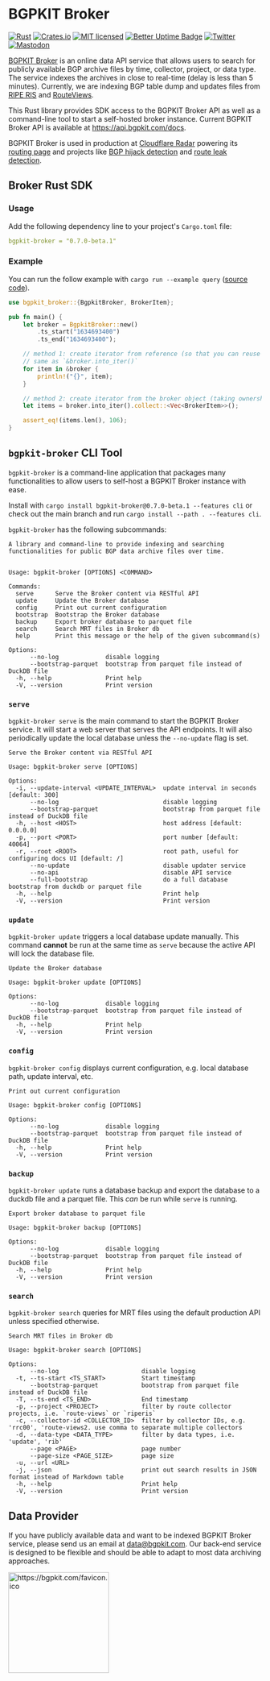# BGPKIT Broker

[![Rust](https://github.com/bgpkit/bgpkit-broker/actions/workflows/rust.yml/badge.svg)](https://github.com/bgpkit/bgpkit-broker/actions/workflows/rust.yml)
[![Crates.io][crates-badge]][crates-url]
[![MIT licensed][mit-badge]][mit-url]
[![Better Uptime Badge](https://betteruptime.com/status-badges/v1/monitor/mfwr.svg)](https://status.bgpkit.com)
[![Twitter][twitter-badge]][twitter-url]
[![Mastodon][mastodon-badge]][mastodon-url]


[crates-badge]: https://img.shields.io/crates/v/bgpkit-broker.svg
[crates-url]: https://crates.io/crates/bgpkit-broker
[mit-badge]: https://img.shields.io/badge/license-MIT-blue.svg
[mit-url]: https://github.com/bgpkit/bgpkit-broker/blob/main/LICENSE
[twitter-badge]: https://shields.io/badge/Follow-lightgrey?logo=twitter&style=social
[twitter-url]: https://twitter.com/bgpkit
[mastodon-url]: https://infosec.exchange/@bgpkit
[mastodon-badge]: https://img.shields.io/mastodon/follow/109852506691103147?domain=https%3A%2F%2Finfosec.exchange&style=social

[BGPKIT Broker](https://bgpkit.com/broker) is an online data API service that allows users to search for publicly available BGP archive files by time, collector, project, or data type. The service indexes the archives in close to real-time (delay is less than 5 minutes). Currently, we are indexing BGP table dump and updates files from [RIPE RIS][ripe-ris] and [RouteViews][route-views].

[ripe-ris]: https://www.ripe.net/analyse/internet-measurements/routing-information-service-ris/ris-data-access/mrt-files-store
[route-views]: http://archive.routeviews.org/

This Rust library provides SDK access to the BGPKIT Broker API as well as a command-line tool to start a self-hosted broker instance. 
Current BGPKIT Broker API is available at <https://api.bgpkit.com/docs>.

BGPKIT Broker is used in production at [Cloudflare Radar][radar] powering its [routing page][routing] and projects like [BGP hijack detection]() and [route leak detection](https://blog.cloudflare.com/route-leak-detection-with-cloudflare-radar/).

[radar]: https://radar.cloudflare.com/
[route-leak]: https://blog.cloudflare.com/route-leak-detection-with-cloudflare-radar/
[hijack]: https://blog.cloudflare.com/bgp-hijack-detection/
[routing]: https://blog.cloudflare.com/radar-routing/

## Broker Rust SDK

### Usage

Add the following dependency line to your project's `Cargo.toml` file:
```yaml
bgpkit-broker = "0.7.0-beta.1"
```

### Example

You can run the follow example with `cargo run --example query` ([source code](./examples/query.rs)).

```rust
use bgpkit_broker::{BgpkitBroker, BrokerItem};

pub fn main() {
    let broker = BgpkitBroker::new()
        .ts_start("1634693400")
        .ts_end("1634693400");

    // method 1: create iterator from reference (so that you can reuse the broker object)
    // same as `&broker.into_iter()`
    for item in &broker {
        println!("{}", item);
    }

    // method 2: create iterator from the broker object (taking ownership)
    let items = broker.into_iter().collect::<Vec<BrokerItem>>();

    assert_eq!(items.len(), 106);
}
```

## `bgpkit-broker` CLI Tool

`bgpkit-broker` is a command-line application that packages many functionalities to allow users to self-host a BGPKIT Broker instance with ease.

Install with `cargo install bgpkit-broker@0.7.0-beta.1 --features cli` or check out the main branch and run `cargo install --path . --features cli`.

`bgpkit-broker` has the following subcommands:

```text
A library and command-line to provide indexing and searching functionalities for public BGP data archive files over time.


Usage: bgpkit-broker [OPTIONS] <COMMAND>

Commands:
  serve      Serve the Broker content via RESTful API
  update     Update the Broker database
  config     Print out current configuration
  bootstrap  Bootstrap the Broker database
  backup     Export broker database to parquet file
  search     Search MRT files in Broker db
  help       Print this message or the help of the given subcommand(s)

Options:
      --no-log             disable logging
      --bootstrap-parquet  bootstrap from parquet file instead of DuckDB file
  -h, --help               Print help
  -V, --version            Print version
```

### `serve`
`bgpkit-broker serve` is the main command to start the BGPKIT Broker service. It will start a web server that serves the API endpoints. It will also periodically update the local database unless the `--no-update` flag is set.

```text
Serve the Broker content via RESTful API

Usage: bgpkit-broker serve [OPTIONS]

Options:
  -i, --update-interval <UPDATE_INTERVAL>  update interval in seconds [default: 300]
      --no-log                             disable logging
      --bootstrap-parquet                  bootstrap from parquet file instead of DuckDB file
  -h, --host <HOST>                        host address [default: 0.0.0.0]
  -p, --port <PORT>                        port number [default: 40064]
  -r, --root <ROOT>                        root path, useful for configuring docs UI [default: /]
      --no-update                          disable updater service
      --no-api                             disable API service
      --full-bootstrap                     do a full database bootstrap from duckdb or parquet file
  -h, --help                               Print help
  -V, --version                            Print version
```

### `update`
`bgpkit-broker update` triggers a local database update manually. This command **cannot** be run at the same time as `serve` because the active API will lock the database file.

```text
Update the Broker database

Usage: bgpkit-broker update [OPTIONS]

Options:
      --no-log             disable logging
      --bootstrap-parquet  bootstrap from parquet file instead of DuckDB file
  -h, --help               Print help
  -V, --version            Print version
```

### `config`
`bgpkit-broker config` displays current configuration, e.g. local database path, update interval, etc.

```text
Print out current configuration

Usage: bgpkit-broker config [OPTIONS]

Options:
      --no-log             disable logging
      --bootstrap-parquet  bootstrap from parquet file instead of DuckDB file
  -h, --help               Print help
  -V, --version            Print version
```

### `backup` 
`bgpkit-broker update` runs a database backup and export the database to a duckdb file and a parquet file. This *can* be run while `serve` is running.

```text
Export broker database to parquet file

Usage: bgpkit-broker backup [OPTIONS]

Options:
      --no-log             disable logging
      --bootstrap-parquet  bootstrap from parquet file instead of DuckDB file
  -h, --help               Print help
  -V, --version            Print version
```

### `search` 
`bgpkit-broker search` queries for MRT files using the default production API unless specified otherwise.

```text
Search MRT files in Broker db

Usage: bgpkit-broker search [OPTIONS]

Options:
      --no-log                       disable logging
  -t, --ts-start <TS_START>          Start timestamp
      --bootstrap-parquet            bootstrap from parquet file instead of DuckDB file
  -T, --ts-end <TS_END>              End timestamp
  -p, --project <PROJECT>            filter by route collector projects, i.e. `route-views` or `riperis`
  -c, --collector-id <COLLECTOR_ID>  filter by collector IDs, e.g. 'rrc00', 'route-views2. use comma to separate multiple collectors
  -d, --data-type <DATA_TYPE>        filter by data types, i.e. 'update', 'rib'
      --page <PAGE>                  page number
      --page-size <PAGE_SIZE>        page size
  -u, --url <URL>                    
  -j, --json                         print out search results in JSON format instead of Markdown table
  -h, --help                         Print help
  -V, --version                      Print version
```

## Data Provider

If you have publicly available data and want to be indexed BGPKIT Broker service, please send us an email at
data@bgpkit.com. Our back-end service is designed to be flexible and should be able to adapt to most data archiving
approaches.

<a href="https://bgpkit.com"><img src="https://bgpkit.com/Original%20Logo%20Cropped.png" alt="https://bgpkit.com/favicon.ico" width="200"/></a>
